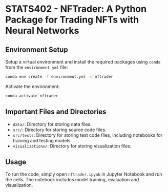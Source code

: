 # STATS402 - NFTrader: A Python Package for Trading NFTs with Neural Networks

## Environment Setup

Setup a virtual environment and install the required packages using `conda` from the `environment.yml` file:

```bash
conda env create -f environment.yml -n nftrader
```

Activate the environment:

```bash
conda activate nftrader
```

## Important Files and Directories

- `data/`: Directory for storing data files.
- `src/`: Directory for storing source code files.
- `src/tests`: Directory for storing test code files, including notebooks for training and testing models.
- `visualizations/`: Directory for storing visualization files.

## Usage

To run the code, simply open `nftrader.ipynb` in Jupyter Notebook and run the cells. The notebook includes model training, evaluation and visualization.
